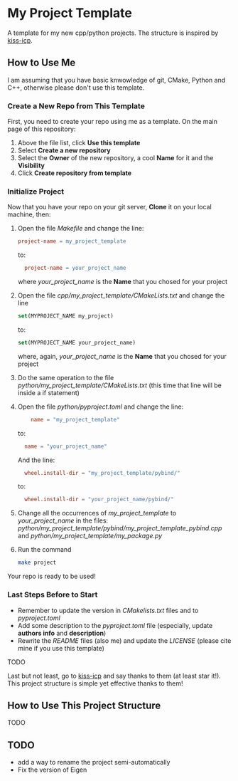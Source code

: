 # My Project Template

A template for my new cpp/python projects.
The structure is inspired by [kiss-icp](https://github.com/PRBonn/kiss-icp).

## How to Use Me
I am assuming that you have basic knwowledge of git, CMake, Python and C++, otherwise please don't use this template.

### Create a New Repo from This Template
First, you need to create your repo using me as a template.
On the main page of this repository:
1. Above the file list, click **Use this template**
2. Select **Create a new repository**
3. Select the **Owner** of the new repository, a cool **Name** for it and the **Visibility**
4. Click **Create repository from template**

### Initialize Project
Now that you have your repo on your git server, **Clone** it on your local machine, then:
1. Open the file *Makefile* and change the line:

    ```Makefile
    project-name = my_project_template
    ```
    to:

    ```Makefile
      project-name = your_project_name
    ```
    where *your_project_name* is the **Name** that you chosed for your project

2. Open the file *cpp/my_project_template/CMakeLists.txt* and change the line

    ```cmake
    set(MYPROJECT_NAME my_project)
    ```
    to:
    ```cmake
    set(MYPROJECT_NAME your_project_name)
    ```
    where, again, *your_project_name* is the **Name** that you chosed for your project


3. Do the same operation to the file *python/my_project_template/CMakeLists.txt* (this time that line will be inside a if statement)

4. Open the file *python/pyproject.toml* and change the line:

    ```toml
        name = "my_project_template"
    ```
    to:

    ```toml
      name = "your_project_name"
    ```

    And the line:
    ```toml
      wheel.install-dir = "my_project_template/pybind/"
    ```
    to:

    ```toml
      wheel.install-dir = "your_project_name/pybind/"
    ```


5. Change all the occurrences of *my_project_template* to *your_project_name* in the files: *python/my_project_template/pybind/my_project_template_pybind.cpp* and *python/my_project_template/my_package.py*

6. Run the command

    ```sh
    make project
    ```

Your repo is ready to be used!

### Last Steps Before to Start

- Remember to update the version in *CMakelists.txt* files and to *pyproject.toml*
- Add some description to the *pyproject.toml* file (especially, update **authors info** and **description**)
- Rewrite the *README* files (also me) and update the *LICENSE* (please cite mine if you use this template)

TODO

Last but not least, go to [kiss-icp](https://github.com/PRBonn/kiss-icp) and say thanks to them (at least star it!). This project structure is simple yet effective thanks to them!

## How to Use This Project Structure

TODO

## TODO
- add a way to rename the project semi-automatically
- Fix the version of Eigen
